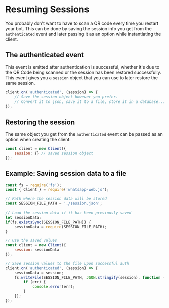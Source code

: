 # Resuming Sessions

You probably don't want to have to scan a QR code every time you restart your bot. This can be done by saving the session info you get from the `authenticated` event and later passing it as an option while instantiating the client.

## The authenticated event

This event is emitted after authentication is successful, whether it's due to the QR Code being scanned or the session has been restored successfully. This event gives you a `session` object that you can use to later restore the same session.

```javascript
client.on('authenticated', (session) => {    
    // Save the session object however you prefer.
    // Convert it to json, save it to a file, store it in a database...
});
```

## Restoring the session

The same object you get from the `authenticated` event can be passed as an option when creating the client:

```javascript
const client = new Client({
    session: {} // saved session object
});
```

## Example: Saving session data to a file

```javascript
const fs = require('fs');
const { Client } = require('whatsapp-web.js');

// Path where the session data will be stored
const SESSION_FILE_PATH = './session.json';

// Load the session data if it has been previously saved
let sessionData;
if(fs.existsSync(SESSION_FILE_PATH)) {
    sessionData = require(SESSION_FILE_PATH);
}

// Use the saved values
const client = new Client({
    session: sessionData
});

// Save session values to the file upon successful auth
client.on('authenticated', (session) => {
    sessionData = session;
    fs.writeFile(SESSION_FILE_PATH, JSON.stringify(session), function (err) {
        if (err) {
            console.error(err);
        }
    });
});
```

